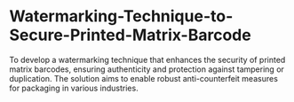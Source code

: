 # Watermarking-Technique-to-Secure-Printed-Matrix-Barcode
To develop a watermarking technique that enhances the security of printed matrix barcodes, ensuring authenticity and protection against tampering or duplication. The solution aims to enable robust anti-counterfeit measures for packaging in various industries.
